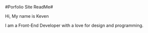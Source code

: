 #Porfolio Site ReadMe#

Hi, My name is Keven

   I am a Front-End Developer with a love for design and programming.

